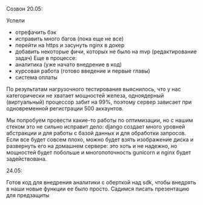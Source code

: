 Созвон 20.05:

Успели 
- отрефачить бэк
- исправить много багов (пока еще не все)
- перейти на https и засунуть nginx в докер
- добавить некоторые фичи, которых не было на mvp (редактирование задач)
Еще в процессе: 
- аналитика (уже начато внедрение в код)
- курсовая работа (готово введение и первые главы)
- система оплаты

По результатам  нагрузочного тестирования выяснилось, что у нас категорически не хватает мощностей железа, одноядерный (виртуальный) процессор забит на 99%, поэтому сервер зависает при одновременной регистрации 500 аккаунтов.

Мы попробуем провести какие-то работы по оптимизации, но с нашим стеком это не сильно исправит дело: django создает много уровней абстракции и для работы с базой данных и для обработки запросов. Если все будет совсем плохо, можно будет взять изображение диска и развернуть его на домашнем сервере: это хоть и не надежно, но мощностей будет побольше и многопоточность gunicorn и nginx будет задействована.

24.05:

Готов код для внедрения аналитики с оберткой над sdk, чтобы внедрять в наши новые функции ее было просто. Садимся писать презентацию для предзащиты